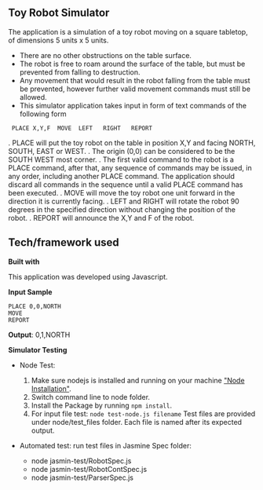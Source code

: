 Toy Robot Simulator
---------------

 The application is a simulation of a toy robot moving on a square tabletop, of dimensions 5 units x 5 units.

 - There are no other obstructions on the table surface.
 - The robot is free to roam around the surface of the table, but must be
prevented from falling to destruction. 
 - Any movement that would result in the robot falling from the table must be prevented, however further valid movement commands must still be allowed.
 - This simulator application takes input in form of text commands of the following form 

 `
  PLACE X,Y,F 
  MOVE 
  LEFT  
  RIGHT  
  REPORT`

. PLACE will put the toy robot on the table in position X,Y and facing NORTH, SOUTH, EAST or WEST.
. The origin (0,0) can be considered to be the SOUTH WEST most corner.
. The first valid command to the robot is a PLACE command, after that, any sequence of commands may be issued, in any order, including another PLACE command. The application should discard all commands in the sequence until a valid PLACE command has been executed.
. MOVE will move the toy robot one unit forward in the direction it is currently facing.
. LEFT and RIGHT will rotate the robot 90 degrees in the specified direction without changing the position of the robot.
. REPORT will announce the X,Y and F of the robot.

 
## Tech/framework used ##

**Built with**

This application was developed using Javascript. 

**Input Sample**

    PLACE 0,0,NORTH
    MOVE
    REPORT
**Output**: 0,1,NORTH

  **Simulator Testing**
  
 - Node Test:
     1. Make sure nodejs is installed and running on your machine [ "Node Installation"](https://www.tutorialspoint.com/nodejs/nodejs_environment_setup.htm).
     2. Switch command line to node folder.
     3. Install the Package by running `npm install`.
     4. For input file test: `node test-node.js filename`
         Test files are provided under node/test_files folder. Each file is named after its expected output.
     
 - Automated test: run test files in Jasmine Spec folder:       
   - node jasmin-test/RobotSpec.js
   - node jasmin-test/RobotContSpec.js
   - node jasmin-test/ParserSpec.js
        
      

       

    